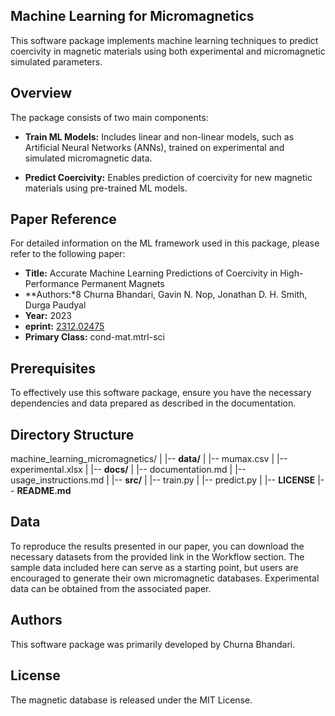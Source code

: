 ## Machine Learning for Micromagnetics
This software package implements machine learning techniques to predict coercivity in magnetic materials using both experimental and micromagnetic simulated parameters.

## Overview
The package consists of two main components:

- **Train ML Models:** Includes linear and non-linear models, such as Artificial Neural Networks (ANNs), trained on experimental and simulated micromagnetic data.

 - **Predict Coercivity:** Enables prediction of coercivity for new magnetic materials using pre-trained ML models.

## Paper Reference
For detailed information on the ML framework used in this package, please refer to the following paper:

- **Title:** Accurate Machine Learning Predictions of Coercivity in High-Performance Permanent Magnets
- **Authors:*8 Churna Bhandari, Gavin N. Nop, Jonathan D. H. Smith, Durga Paudyal
- **Year:** 2023
- **eprint:** [2312.02475](https://arxiv.org/abs/2312.02475)
- **Primary Class:** cond-mat.mtrl-sci

## Prerequisites
To effectively use this software package, ensure you have the necessary dependencies and data prepared as described in the documentation.

## Directory Structure
machine_learning_micromagnetics/
|
|-- **data/**
|   |-- mumax.csv
|   |-- experimental.xlsx
|
|-- **docs/**
|   |-- documentation.md
|   |-- usage_instructions.md
|
|-- **src/**
|   |-- train.py
|   |-- predict.py
|
|-- **LICENSE**
|-- **README.md**

## Data
To reproduce the results presented in our paper, you can download the necessary datasets from the provided link in the Workflow section. The sample data included here can serve as a starting point, but users are encouraged to generate their own micromagnetic databases. Experimental data can be obtained from the associated paper.

## Authors
This software package was primarily developed by Churna Bhandari.

## License
The magnetic database is released under the MIT License.